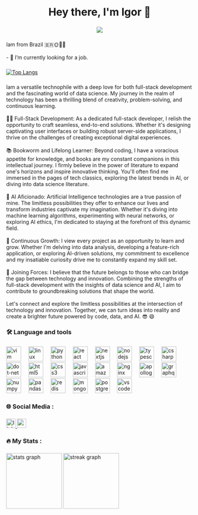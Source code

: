 <h1 align="center">Hey there, I'm Igor 👋</h1>

###

<div align="center">
  <img height="" src="https://i.imgur.com/qAdxSxI.jpg"  />
</div>

###

<p align="left">Iam from Brazil 🇧🇷🌞🌴🌳<br><br>- 🔭 I’m currently looking for a job.</p>

###

[![Top Langs](https://github-readme-stats.vercel.app/api/top-langs/?username=reznorcode&layout=donut)](https://github.com/anuraghazra/github-readme-stats)

###

<p align="left">Iam a versatile technophile with a deep love for both full-stack development and the fascinating world of data science. My journey in the realm of technology has been a thrilling blend of creativity, problem-solving, and continuous learning.<br><br>👨‍💻 Full-Stack Development: As a dedicated full-stack developer, I relish the opportunity to craft seamless, end-to-end solutions. Whether it's designing captivating user interfaces or building robust server-side applications, I thrive on the challenges of creating exceptional digital experiences.<br><br>📚 Bookworm and Lifelong Learner: Beyond coding, I have a voracious appetite for knowledge, and books are my constant companions in this intellectual journey. I firmly believe in the power of literature to expand one's horizons and inspire innovative thinking. You'll often find me immersed in the pages of tech classics, exploring the latest trends in AI, or diving into data science literature.<br><br>🤖 AI Aficionado: Artificial Intelligence technologies are a true passion of mine. The limitless possibilities they offer to enhance our lives and transform industries captivate my imagination. Whether it's diving into machine learning algorithms, experimenting with neural networks, or exploring AI ethics, I'm dedicated to staying at the forefront of this dynamic field.<br><br>📖 Continuous Growth: I view every project as an opportunity to learn and grow. Whether I'm delving into data analysis, developing a feature-rich application, or exploring AI-driven solutions, my commitment to excellence and my insatiable curiosity drive me to constantly expand my skill set.<br><br>🌟 Joining Forces: I believe that the future belongs to those who can bridge the gap between technology and innovation. Combining the strengths of full-stack development with the insights of data science and AI, I aim to contribute to groundbreaking solutions that shape the world.<br><br>Let's connect and explore the limitless possibilities at the intersection of technology and innovation. Together, we can turn ideas into reality and create a brighter future powered by code, data, and AI. 😎 😄</p>

###

<h3 align="left">🛠 Language and tools</h3>

###

<div align="left">
  <img src="https://cdn.jsdelivr.net/gh/devicons/devicon/icons/vim/vim-original.svg" height="40" alt="vim logo"  />
  <img width="12" />
  <img src="https://cdn.jsdelivr.net/gh/devicons/devicon/icons/linux/linux-original.svg" height="40" alt="linux logo"  />
  <img width="12" />
  <img src="https://cdn.jsdelivr.net/gh/devicons/devicon/icons/python/python-original.svg" height="40" alt="python logo"  />
  <img width="12" />
  <img src="https://cdn.jsdelivr.net/gh/devicons/devicon/icons/react/react-original.svg" height="40" alt="react logo"  />
  <img width="12" />
  <img src="https://cdn.jsdelivr.net/gh/devicons/devicon/icons/nextjs/nextjs-original.svg" height="40" alt="nextjs logo"  />
  <img width="12" />
  <img src="https://cdn.jsdelivr.net/gh/devicons/devicon/icons/nodejs/nodejs-original.svg" height="40" alt="nodejs logo"  />
  <img width="12" />
  <img src="https://cdn.jsdelivr.net/gh/devicons/devicon/icons/typescript/typescript-original.svg" height="40" alt="typescript logo"  />
  <img width="12" />
  <img src="https://cdn.jsdelivr.net/gh/devicons/devicon/icons/csharp/csharp-original.svg" height="40" alt="csharp logo"  />
  <img width="12" />
  <img src="https://cdn.jsdelivr.net/gh/devicons/devicon/icons/dot-net/dot-net-plain-wordmark.svg" height="40" alt="dot-net logo"  />
  <img width="12" />
  <img src="https://cdn.jsdelivr.net/gh/devicons/devicon/icons/html5/html5-original.svg" height="40" alt="html5 logo"  />
  <img width="12" />
  <img src="https://cdn.jsdelivr.net/gh/devicons/devicon/icons/css3/css3-original.svg" height="40" alt="css3 logo"  />
  <img width="12" />
  <img src="https://cdn.jsdelivr.net/gh/devicons/devicon/icons/javascript/javascript-original.svg" height="40" alt="javascript logo"  />
  <img width="12" />
  <img src="https://cdn.jsdelivr.net/gh/devicons/devicon/icons/amazonwebservices/amazonwebservices-original.svg" height="40" alt="amazonwebservices logo"  />
  <img width="12" />
  <img src="https://cdn.jsdelivr.net/gh/devicons/devicon/icons/nginx/nginx-original.svg" height="40" alt="nginx logo"  />
  <img width="12" />
  <img src="https://cdn.simpleicons.org/apollographql/311C87" height="40" alt="apollographql logo"  />
  <img width="12" />
  <img src="https://cdn.jsdelivr.net/gh/devicons/devicon/icons/graphql/graphql-plain.svg" height="40" alt="graphql logo"  />
  <img width="12" />
  <img src="https://cdn.jsdelivr.net/gh/devicons/devicon/icons/numpy/numpy-original.svg" height="40" alt="numpy logo"  />
  <img width="12" />
  <img src="https://cdn.jsdelivr.net/gh/devicons/devicon/icons/pandas/pandas-original.svg" height="40" alt="pandas logo"  />
  <img width="12" />
  <img src="https://cdn.jsdelivr.net/gh/devicons/devicon/icons/redis/redis-original.svg" height="40" alt="redis logo"  />
  <img width="12" />
  <img src="https://cdn.jsdelivr.net/gh/devicons/devicon/icons/mongodb/mongodb-original.svg" height="40" alt="mongodb logo"  />
  <img width="12" />
  <img src="https://cdn.jsdelivr.net/gh/devicons/devicon/icons/postgresql/postgresql-original.svg" height="40" alt="postgresql logo"  />
  <img width="12" />
  <img src="https://cdn.jsdelivr.net/gh/devicons/devicon/icons/vscode/vscode-original.svg" height="40" alt="vscode logo"  />
</div>

###

<p align="left"></p>

###

<h3 align="left">🌐   Social Media :</h3>

###

<div align="left">
  <a href="https://www.linkedin.com/in/igor-dequi-liotto/" target="_blank">
    <img src="https://img.shields.io/static/v1?message=LinkedIn&logo=linkedin&label=&color=0077B5&logoColor=white&labelColor=&style=for-the-badge" height="25" alt="linkedin logo"  />
  </a>
  <a href="https://medium.com/@igordliotto" target="_blank">
    <img src="https://img.shields.io/static/v1?message=Medium&logo=medium&label=&color=12100E&logoColor=white&labelColor=&style=for-the-badge" height="25" alt="medium logo"  />
  </a>
</div>

###

<h3 align="left">🔥   My Stats :</h3>

###

<div align="left">
  <img src="https://github-readme-stats.vercel.app/api?username=reznorcode&hide_title=false&hide_rank=false&show_icons=true&include_all_commits=true&count_private=true&disable_animations=false&theme=swift&locale=en&hide_border=false&order=1" height="150" alt="stats graph"  />
  <img src="https://streak-stats.demolab.com?user=reznorcode&locale=en&mode=daily&theme=swift&hide_border=false&border_radius=5&order=3" height="150" alt="streak graph"  />
</div>

###
